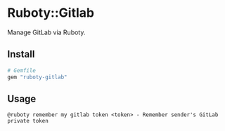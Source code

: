# Ruboty::Gitlab

Manage GitLab via Ruboty.

## Install

```ruby
# Gemfile
gem "ruboty-gitlab"
```

## Usage

```
@ruboty remember my gitlab token <token> - Remember sender's GitLab private token
```
